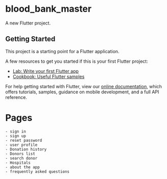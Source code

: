 # blood_bank_master

A new Flutter project.

## Getting Started

This project is a starting point for a Flutter application.

A few resources to get you started if this is your first Flutter project:

- [Lab: Write your first Flutter app](https://flutter.dev/docs/get-started/codelab)
- [Cookbook: Useful Flutter samples](https://flutter.dev/docs/cookbook)

For help getting started with Flutter, view our
[online documentation](https://flutter.dev/docs), which offers tutorials,
samples, guidance on mobile development, and a full API reference.

# Pages

    - sign in
    - sign up
    - reset password
    - user profile
    - Donation history
    - Donors list
    - search donor
    - Hospitals
    - about the app
    - frequently asked questions
